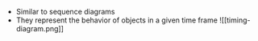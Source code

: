 - Similar to sequence diagrams
- They represent the behavior of objects in a given time frame
![[timing-diagram.png]]